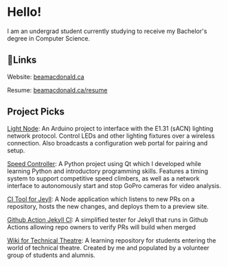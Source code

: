 # Hello!

I am an undergrad student currently studying to receive my Bachelor's degree in Computer Science.

## 🔗Links

Website: [beamacdonald.ca](https://beamacdonald.ca)

Resume: [beamacdonald.ca/resume](https://beamacdonald.ca/resume)

## Project Picks

[Light Node](https://github.com/Q-Bea/Light-Node): An Arduino project to interface with the E1.31 (sACN) lighting network protocol. Control LEDs and other lighting fixtures over a wireless connection. Also broadcasts a configuration web portal for pairing and setup.

[Speed Controller](https://github.com/Q-Bea/SpeedController): A Python project using Qt which I developed while learning Python and introductory programming skills. Features a timing system to support competitive speed climbers, as well as a network interface to autonomously start and stop GoPro cameras for video analysis.

[CI Tool for Jeyll](https://github.com/Q-Bea/Jekyll-PR-Preview): A Node application which listens to new PRs on a repository, hosts the new changes, and deploys them to a preview site.

[Github Action Jekyll CI](https://github.com/epstechtheatre/Jekyll-Tester): A simplified tester for Jekyll that runs in Github Actions allowing repo owners to verify PRs will build when merged

[Wiki for Technical Theatre](https://github.com/epstechtheatre/epstechtheatre.github.io): A learning repository for students entering the world of technical theatre. Created by me and populated by a volunteer group of students and alumnis.
